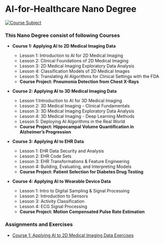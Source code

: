 # AI-for-Healthcare Nano Degree

[![Course Subject](https://img.shields.io/badge/Completed-no-green.svg?style=flat&logo=appveyor)](https://github.com/mayank1101/AI-for-Healthcare/actions?query=workflow%3A%22C%2FC%2B%2B+WorkFlow%22)

### This Nano Degree consist of following Courses 

* **Course 1: Applying AI to 2D Medical Imaging Data**
  * Lesson 1: Introduction to AI for 2D Medical Imaging
  * Lesson 2: Clinical Foundations of 2D Medical Imaging
  * Lesson 3: 2D Medical Imaging Exploratory Data Analysis
  * Lesson 4: Classification Models of 2D Medical Images
  * Lesson 5: Translating AI Algorithms for Clinical Settings with the FDA
  * **Course Project: Pneumonia Detection from Chest X-Rays**
  
* **Course 2: Applying AI to 3D Medical Imaging Data**
  * Lesson 1:Introduction to AI for 3D Medical Imaging
  * Lesson 2: 3D Medical Imaging - Clinical Fundamentals
  * Lesson 3: 3D Medical Imaging Exploratory Data Analysis
  * Lesson 4: 3D Medical Imaging - Deep Learning Methods
  * Lesson 5: Deploying AI Algorithms in the Real World
  * **Course Project: Hippocampal Volume Quantification in Alzheimer’s Progression**

* **Course 3: Applying AI to EHR Data**
  * Lesson 1: EHR Data Security and Analysis
  * Lesson 2: EHR Code Sets
  * Lesson 3: EHR Transformations & Feature Engineering
  * Lesson 4: Building, Evaluating, and Interpreting Models
  * **Course Project: Patient Selection for Diabetes Drug Testing**

* **Course 4: Applying AI to Wearable Device Data**
  * Lesson 1: Intro to Digital Sampling & Signal Processing
  * Lesson 2: Introduction to Sensors
  * Lesson 3: Activity Classification
  * Lesson 4: ECG Signal Processing
  * **Course Project: Motion Compensated Pulse Rate Estimation**

### Assignments and Exercises 
* [Course 1: Applying AI to 2D Medical Imaging Data Exercises](https://github.com/mayank1101/AI-for-Healthcare/tree/main/Applying%20AI%20to%202D%20Medical%20Imaging%20Data)
